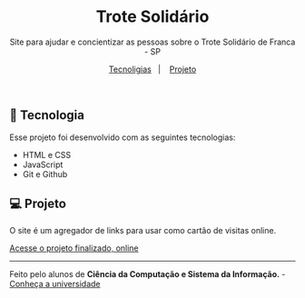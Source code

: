 <h1 align="center"> Trote Solidário </h1>

<p align="center">
Site para ajudar e concientizar as pessoas sobre o Trote Solidário de Franca - SP
</p>

<p align="center">
<a href="#-tecnoligias">Tecnoligias</a>&nbsp;&nbsp;&nbsp;|&nbsp;&nbsp;&nbsp;
<a href="#-projeto">Projeto</a>
</p>

<br>

## 🚀 Tecnologia

Esse projeto foi desenvolvido com as seguintes tecnologias:

- HTML e CSS
- JavaScript
- Git e Github

## 💻 Projeto
O site é um agregador de links para usar como cartão de visitas online.

<a href="https://github.com/camiloprado/Trote-Solidario">Acesse o projeto finalizado, online</a>

---

Feito pelo alunos de <strong>Ciência da Computação e Sistema da Informação.</strong> - [Conheça a universidade](https://www.unifacef.com.br)